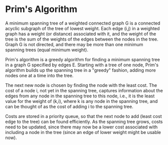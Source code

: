# Prim's Algorithm

A minimum spanning tree of a weighted connected graph G is
a connected acyclic subgraph of the tree of lowest weight.
Each edge (i,j) in a weighted graph has a weight (or distance)
associated with it, and the weight of the tree is the sum of 
the weights of the edges between the nodes in the tree. 
Graph G is not directed, and there may be more than one 
minimum spanning trees (equal minimum weight).

Prim's algorithm is a greedy algorithm for finding a minimum
spanning tree in a graph G specified by edges E. Starting with
a tree of one node, Prim's algorithm builds up the spanning 
tree in a "greedy" fashion, adding more nodes one at a time 
into the tree.

The next new node is chosen by finding the node with the least
cost. The cost of a node i, not yet in the spanning tree, 
captures information about the edges from any node in the 
spanning tree to this node, i.e., it is the least value for the
weight of (k,i), where k is any node in the spanning tree, and
can be thought of as the cost of adding i to the spanning tree.
    
Costs are stored in a priority queue, so that the next node to 
add (least cost edge to the tree) can be found efficiently. 
As the spanning tree grows, costs need to be updated, since
there may now be a lower cost associated with including a node
in the tree (since an edge of lower weight might be usable now).